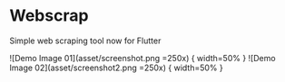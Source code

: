 # Webscrap

Simple web scraping tool now for Flutter

![Demo Image 01](asset/screenshot.png =250x) { width=50% }
![Demo Image 02](asset/screenshot2.png =250x) { width=50% }
